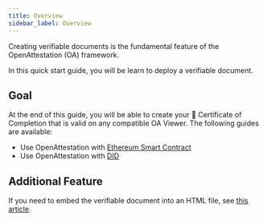 ```yaml
---
title: Overview
sidebar_label: Overview
---
```


Creating verifiable documents is the fundamental feature of the OpenAttestation (OA) framework. 

In this quick start guide, you will be learn to deploy a verifiable document.

## Goal

At the end of this guide, you will be able to create your 📜 Certificate of Completion that is valid on any compatible OA Viewer. The following guides are available:

- Use OpenAttestation with [Ethereum Smart Contract](/docs/integrator-section/verifiable-document/ethereum/document-store-overview)
- Use OpenAttestation with [DID](/docs/integrator-section/verifiable-document/did/create)

## Additional Feature

If you need to embed the verifiable document into an HTML file, see [this article](/docs/developer-section/quickstart/oa-embedded-html).
